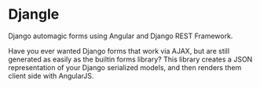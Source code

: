 Djangle
====================

Django automagic forms using Angular and Django REST Framework.

Have you ever wanted Django forms that work via AJAX, but are still generated as easily as the builtin forms library?
This library creates a JSON representation of your Django serialized models, and then renders them client side with AngularJS.
